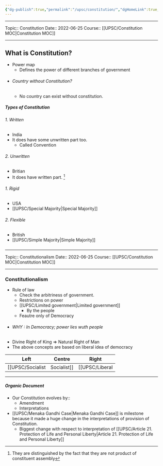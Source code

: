 ```yaml
---
{"dg-publish":true,"permalink":"/upsc/constitution/","dgHomeLink":true,"dgPassFrontmatter":false}
---
```


----
Topic:: Constitution
Date:: 2022-06-25
Course:: [[UPSC/Constitution MOC|Constitution MOC]] 

----

## What is Constitution? 
- Power map 
	- Defines the power of different branches of government 
- ###### Country without Constitution? 
	-  No country can exist without constitution. 


##### Types of Constitution 
###### 1. Written 
   - India
   - It does have some unwritten part too. 
	   - Called Convention 
###### 2. Unwritten
   - Britian 
   - It does have written part. [^1]

###### 1. Rigid 
   - USA 
   - [[UPSC/Special Majority|Special Majority]]
###### 2. Flexible 
   - British
   - [[UPSC/Simple Majority|Simple Majority]]


##### 
<div class="transclusion internal-embed is-loaded"><div class="markdown-embed">

<div class="markdown-embed-title">



</div>


----
Topic:: Constitutionalism
Date:: 2022-06-25
Course:: [[UPSC/Constitution MOC|Constitution MOC]] 

----

### Constitutionalism
- Rule of law
	- Check the arbitriness of government. 
	- Restrictions on power
	- [[UPSC/Limited government|Limited government]]
		- By the people
	- Feautre only of Democracy 
- ###### WHY : In Democracy; power lies wuth people 
- Divine Right of King => Natural Right of Man
- The above concepts are based on liberal idea of democracy 


| Left          | Centre | Right |
| ------------- | ------ | ----- |
| [[UPSC/Socialist|Socialist]] | [[UPSC/Liberal|Liberal]]       |[[Conservative|Conservative]]       |



</div></div>

---
##### Organic Document
- Our Constitution evolves by:: 
	- Amendment 
	- Interpretations 
- [[UPSC/Menaka Gandhi Case|Menaka Gandhi Case]] is milestone because it made a huge change in the interpretations of provision of Constitution. 
	- Biggest change with respect to interpretation of [[UPSC/Article 21. Protection of Life and Personal Liberty|Article 21. Protection of Life and Personal Liberty]] 






[^1]: They are distinguished by the fact that they are not product of constituent assembly 
